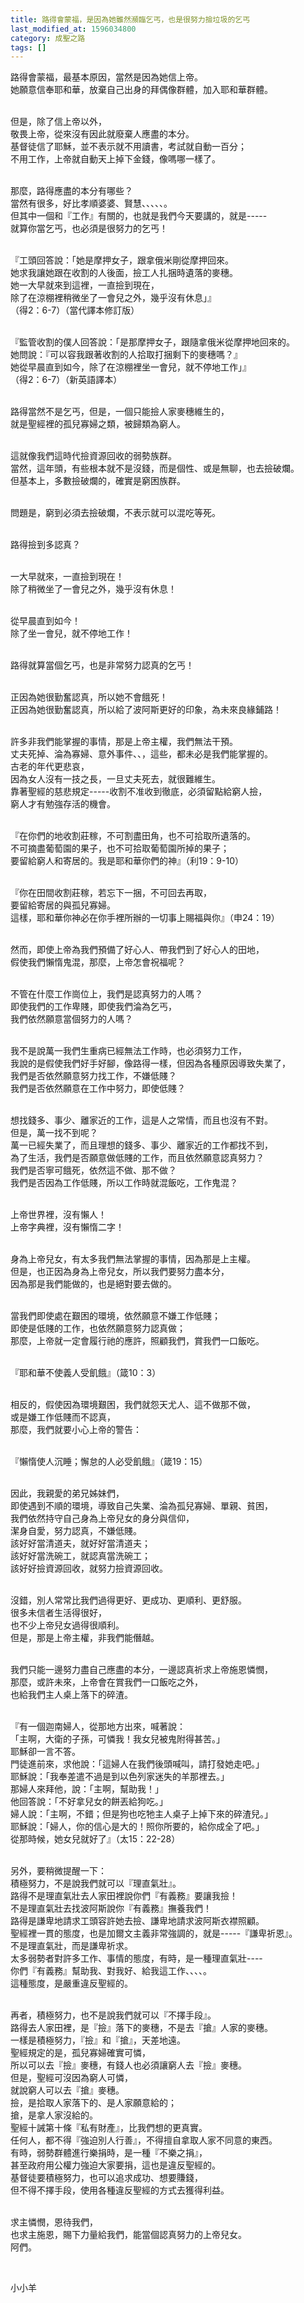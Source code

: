 ```yaml
---
title: 路得會蒙福，是因為她雖然瀕臨乞丐，也是很努力撿垃圾的乞丐
last_modified_at: 1596034800
category: 成聖之路
tags: []
---
```


<p>路得會蒙福，最基本原因，當然是因為她信上帝。<br>
她願意信奉耶和華，放棄自己出身的拜偶像群體，加入耶和華群體。</p>

<p><br>
但是，除了信上帝以外，<br>
敬畏上帝，從來沒有因此就廢棄人應盡的本分。<br>
基督徒信了耶穌，並不表示就不用讀書，考試就自動一百分；<br>
不用工作，上帝就自動天上掉下金錢，像嗎哪一樣了。</p>

<p><br>
那麼，路得應盡的本分有哪些？<br>
當然有很多，好比孝順婆婆、賢慧、、、、、。<br>
但其中一個和『工作』有關的，也就是我們今天要講的，就是-----<br>
就算你當乞丐，也必須是很努力的乞丐！</p>

<p><br>
『工頭回答說：「她是摩押女子，跟拿俄米剛從摩押回來。<br>
她求我讓她跟在收割的人後面，撿工人扎捆時遺落的麥穗。<br>
她一大早就來到這裡，一直撿到現在，<br>
除了在涼棚裡稍微坐了一會兒之外，幾乎沒有休息」』<br>
（得2：6-7）（當代譯本修訂版）</p>

<p><br>
『監管收割的僕人回答說：「是那摩押女子，跟隨拿俄米從摩押地回來的。<br>
她問說：『可以容我跟著收割的人拾取打捆剩下的麥穗嗎？』<br>
她從早晨直到如今，除了在涼棚裡坐一會兒，就不停地工作」』<br>
（得2：6-7）（新英語譯本）</p>

<p><br>
路得當然不是乞丐，但是，一個只能撿人家麥穗維生的，<br>
就是聖經裡的孤兒寡婦之類，被歸類為窮人。</p>

<p><br>
這就像我們這時代撿資源回收的弱勢族群。<br>
當然，這年頭，有些根本就不是沒錢，而是個性、或是無聊，也去撿破爛。<br>
但基本上，多數撿破爛的，確實是窮困族群。</p>

<p><br>
問題是，窮到必須去撿破爛，不表示就可以混吃等死。</p>

<p><br>
路得撿到多認真？</p>

<p><br>
一大早就來，一直撿到現在！<br>
除了稍微坐了一會兒之外，幾乎沒有休息！</p>

<p><br>
從早晨直到如今！<br>
除了坐一會兒，就不停地工作！</p>

<p><br>
路得就算當個乞丐，也是非常努力認真的乞丐！</p>

<p><br>
正因為她很勤奮認真，所以她不會餓死！<br>
正因為她很勤奮認真，所以給了波阿斯更好的印象，為未來良緣鋪路！</p>

<p><br>
許多非我們能掌握的事情，那是上帝主權，我們無法干預。<br>
丈夫死掉、淪為寡婦、意外事件、、，這些，都未必是我們能掌握的。<br>
古老的年代更悲哀，<br>
因為女人沒有一技之長，一旦丈夫死去，就很難維生。<br>
靠著聖經的慈悲規定-----收割不准收到徹底，必須留點給窮人撿，<br>
窮人才有勉強存活的機會。</p>

<p><br>
『在你們的地收割莊稼，不可割盡田角，也不可拾取所遺落的。<br>
不可摘盡葡萄園的果子，也不可拾取葡萄園所掉的果子；<br>
要留給窮人和寄居的。我是耶和華你們的神』（利19：9-10）</p>

<p><br>
『你在田間收割莊稼，若忘下一捆，不可回去再取，<br>
要留給寄居的與孤兒寡婦。<br>
這樣，耶和華你神必在你手裡所辦的一切事上賜福與你』（申24：19）</p>

<p><br>
然而，即使上帝為我們預備了好心人、帶我們到了好心人的田地，<br>
假使我們懶惰鬼混，那麼，上帝怎會祝福呢？</p>

<p><br>
不管在什麼工作崗位上，我們是認真努力的人嗎？<br>
即使我們的工作卑賤，即使我們淪為乞丐，<br>
我們依然願意當個努力的人嗎？</p>

<p><br>
我不是說萬一我們生重病已經無法工作時，也必須努力工作，<br>
我說的是假使我們好手好腳，像路得一樣，但因為各種原因導致失業了，<br>
我們是否依然願意努力找工作，不嫌低賤？<br>
我們是否依然願意在工作中努力，即使低賤？</p>

<p><br>
想找錢多、事少、離家近的工作，這是人之常情，而且也沒有不對。<br>
但是，萬一找不到呢？<br>
萬一已經失業了，而且理想的錢多、事少、離家近的工作都找不到，<br>
為了生活，我們是否願意做低賤的工作，而且依然願意認真努力？<br>
我們是否寧可餓死，依然這不做、那不做？<br>
我們是否因為工作低賤，所以工作時就混飯吃，工作鬼混？</p>

<p><br>
上帝世界裡，沒有懶人！<br>
上帝字典裡，沒有懶惰二字！</p>

<p><br>
身為上帝兒女，有太多我們無法掌握的事情，因為那是上主權。<br>
但是，也正因為身為上帝兒女，所以我們要努力盡本分，<br>
因為那是我們能做的，也是絕對要去做的。</p>

<p><br>
當我們即使處在艱困的環境，依然願意不嫌工作低賤；<br>
即使是低賤的工作，也依然願意努力認真做；<br>
那麼，上帝就一定會履行祂的應許，照顧我們，賞我們一口飯吃。</p>

<p><br>
『耶和華不使義人受飢餓』（箴10：3）</p>

<p><br>
相反的，假使因為環境艱困，我們就怨天尤人、這不做那不做，<br>
或是嫌工作低賤而不認真，<br>
那麼，我們就要小心上帝的警告：</p>

<p><br>
『懶惰使人沉睡；懈怠的人必受飢餓』（箴19：15）</p>

<p><br>
因此，我親愛的弟兄姊妹們，<br>
即使遇到不順的環境，導致自己失業、淪為孤兒寡婦、單親、貧困，<br>
我們依然持守自己身為上帝兒女的身分與信仰，<br>
潔身自愛，努力認真，不嫌低賤。<br>
該好好當清道夫，就好好當清道夫；<br>
該好好當洗碗工，就認真當洗碗工；<br>
該好好撿資源回收，就努力撿資源回收。</p>

<p><br>
沒錯，別人常常比我們過得更好、更成功、更順利、更舒服。<br>
很多未信者生活得很好，<br>
也不少上帝兒女過得很順利。<br>
但是，那是上帝主權，非我們能僭越。</p>

<p><br>
我們只能一邊努力盡自己應盡的本分，一邊認真祈求上帝施恩憐憫，<br>
那麼，或許未來，上帝會在賞我們一口飯吃之外，<br>
也給我們主人桌上落下的碎渣。</p>

<p><br>
『有一個迦南婦人，從那地方出來，喊著說：<br>
「主啊，大衛的子孫，可憐我！我女兒被鬼附得甚苦。」<br>
耶穌卻一言不答。<br>
門徒進前來，求他說：「這婦人在我們後頭喊叫，請打發她走吧。」<br>
耶穌說：「我奉差遣不過是到以色列家迷失的羊那裡去。」<br>
那婦人來拜他，說：「主啊，幫助我！」<br>
他回答說：「不好拿兒女的餅丟給狗吃。」<br>
婦人說：「主啊，不錯；但是狗也吃牠主人桌子上掉下來的碎渣兒。」<br>
耶穌說：「婦人，你的信心是大的！照你所要的，給你成全了吧。」<br>
從那時候，她女兒就好了』（太15：22-28）</p>

<p><br>
另外，要稍微提醒一下：<br>
積極努力，不是說我們就可以『理直氣壯』。<br>
路得不是理直氣壯去人家田裡說你們『有義務』要讓我撿！<br>
不是理直氣壯去找波阿斯說你『有義務』撫養我們！<br>
路得是謙卑地請求工頭容許她去撿、謙卑地請求波阿斯衣襟照顧。<br>
聖經裡一貫的態度，也是加爾文主義非常強調的，就是-----『謙卑祈恩』。<br>
不是理直氣壯，而是謙卑祈求。<br>
太多弱勢者對許多工作、事情的態度，有時，是一種理直氣壯----<br>
你們『有義務』幫助我、對我好、給我這工作、、、、。<br>
這種態度，是嚴重違反聖經的。</p>

<p><br>
再者，積極努力，也不是說我們就可以『不擇手段』。<br>
路得去人家田裡，是『撿』落下的麥穗，不是去『搶』人家的麥穗。<br>
一樣是積極努力，『撿』和『搶』，天差地遠。<br>
聖經規定的是，孤兒寡婦確實可憐，<br>
所以可以去『撿』麥穗，有錢人也必須讓窮人去『撿』麥穗。<br>
但是，聖經可沒因為窮人可憐，<br>
就說窮人可以去『搶』麥穗。<br>
撿，是拾取人家落下的、是人家願意給的；<br>
搶，是拿人家沒給的。<br>
聖經十誡第十條『私有財產』，比我們想的更真實。<br>
任何人，都不得『強迫別人行善』，不得擅自拿取人家不同意的東西。<br>
有時，弱勢群體進行樂捐時，是一種『不樂之捐』，<br>
甚至政府用公權力強迫大家要捐，這也是違反聖經的。<br>
基督徒要積極努力，也可以追求成功、想要賺錢，<br>
但不得不擇手段，使用各種違反聖經的方式去獲得利益。</p>

<p><br>
求主憐憫，恩待我們，<br>
也求主施恩，賜下力量給我們，能當個認真努力的上帝兒女。<br>
阿們。</p>

<p>&nbsp;</p>

<p>小小羊</p>

